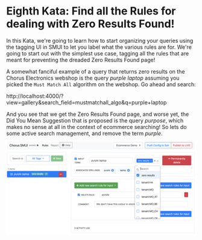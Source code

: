 # Eighth Kata: Find all the Rules for dealing with Zero Results Found!

In this Kata, we're going to learn how to start organizing your queries using the tagging UI in SMUI to let you
label what the various rules are for.  We're going to start out with the simplest use case, tagging all the rules
that are meant for preventing the dreaded Zero Results Found page!

A somewhat fanciful example of a query that returns zero results on the Chorus Electronics webshop is the query
_purple laptop_ assuming you picked the `Must Match All` algorithm on the webshop.   Go ahead and search:

http://localhost:4000/?view=gallery&search_field=mustmatchall_algo&q=purple+laptop

And you see that we get the Zero Results Found page, and worse yet, the Did You Mean Suggestion that is
proposed is the query _purpose_, which makes no sense at all in the context of ecommerce searching!   So
lets do some active search management, and remove the term _purple_.

![Tagging Your Queries](008_tagging_your_queries.png)
